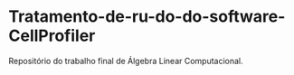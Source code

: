 # Tratamento-de-ru-do-do-software-CellProfiler
Repositório do trabalho final de Álgebra Linear Computacional.
